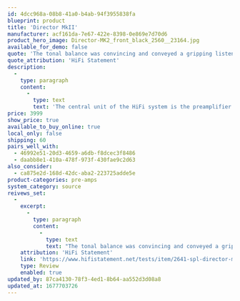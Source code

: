 ```yaml
---
id: 4dcc968a-08b8-41a0-b4ab-94f3955838fa
blueprint: product
title: 'Director MkII'
manufacturer: acf161da-7e67-422e-8398-0e869e7d70d6
product_hero_image: Director-MK2_front_black_2560__23164.jpg
available_for_demo: false
quote: 'The tonal balance was convincing and conveyed a gripping listening experience, characterized by many details in the voice and again and again surprising fine dynamics.'
quote_attribution: 'HiFi Statement'
description:
  -
    type: paragraph
    content:
      -
        type: text
        text: 'The central unit of the HiFi system is the preamplifier. With remote source selection and volume control, tape monitor path, retro-look-VU-meters, premium DA-converter and the all superior VOLTAiR technology, the Director Mk2 caters for musical blockbusters.'
price: 3999
show_price: true
available_to_buy_online: true
local_only: false
shipping: 60
pairs_well_with:
  - 46992e51-20d3-4659-a6db-f8dcec3f8486
  - daabb8e1-410a-478f-973f-430fae9c2d63
also_consider:
  - ca875e2d-168d-42dc-aba2-223725adde5e
product-categories: pre-amps
system_category: source
reivews_set:
  -
    excerpt:
      -
        type: paragraph
        content:
          -
            type: text
            text: "The tonal balance was convincing and conveyed a gripping listening experience, characterized by many details in the voice and again and again surprising fine dynamics.\_"
    attribution: 'HiFi Statement'
    link: 'https://www.hifistatement.net/tests/item/2641-spl-director-mk2'
    type: Review
    enabled: true
updated_by: 87ca4130-78f3-4ed1-8b64-aa552d3d08a8
updated_at: 1677703726
---
```

